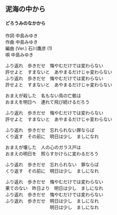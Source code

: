 ## 泥海の中から
#### どろうみのなかから


作詞  中島みゆき  
作曲  中島みゆき  
編曲 (Ver.)  石川鷹彦 (1)  
唄    中島みゆき  


ふり返れ　歩きだせ　悔やむだけでは変わらない  
許せよと　すまないと　あやまるだけじゃ変わらない  
ふり返れ　歩きだせ　悔やむだけでは変わらない  
許せよと　すまないと　あやまるだけじゃ変わらない  
  
おまえが殺した　名もない鳥の亡骸は  
おまえを明日へ　連れて飛び続けるだろう  
  
ふり返れ　歩きだせ　悔やむだけでは変わらない  
許せよと　すまないと　あやまるだけじゃ変わらない  
  
ふり返れ　歩きだせ　忘れられない罪ならば  
くり返す　その前に　明日は少し　ましになれ  
  
おまえが壊した　人の心のガラス戸は  
おまえの明日を　照らすかけらに変わるだろう  
  
ふり返れ　歩きだせ　忘れられない　罪ならば  
くり返す　その前に　明日は少し　ましになれ  
  
ふり返れ　歩きだせ　悔やむだけでは変わらない  
果てのない　昨日より　明日は少し　ましになれ  
ふり返れ　歩きだせ　悔やむだけでは変わらない  
ふり返れ　歩きだせ　明日は少し　ましになれ  
　　　　　　　　　　明日は少し　ましになれ  